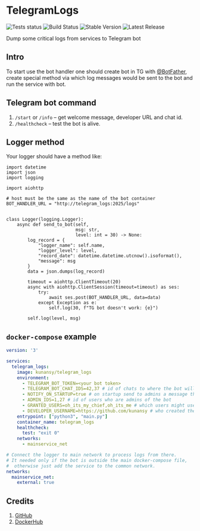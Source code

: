 # TelegramLogs
![Tests status](https://github.com/kunansy/TelegramLogs/actions/workflows/python-app.yml/badge.svg)
![Build Status](https://github.com/kunansy/TelegramLogs/actions/workflows/docker-image.yml/badge.svg)
![Stable Version](https://img.shields.io/github/v/tag/kunansy/TelegramLogs)
![Latest Release](https://img.shields.io/github/v/release/kunansy/TelegramLogs?color=%233D9970)

Dump some critical logs from services to Telegram bot

## Intro
To start use the bot handler one should create bot in TG with [@BotFather](https://t.me/BotFather),
create special method via which log messages would be sent to the bot and run the service with bot.

## Telegram bot command
1. `/start` or `/info` – get welcome message, developer URL and chat id.
2. `/healthcheck` – test the bot is alive.

## Logger method
Your logger should have a method like:
```python3
import datetime
import json
import logging

import aiohttp

# host must be the same as the name of the bot container
BOT_HANDLER_URL = "http://telegram_logs:2025/logs"


class Logger(logging.Logger):
    async def send_to_bot(self,
                          msg: str,
                          level: int = 30) -> None:
        log_record = {
            "logger_name": self.name,
            "logger_level": level,
            "record_date": datetime.datetime.utcnow().isoformat(),
            "message": msg
        }
        data = json.dumps(log_record)

        timeout = aiohttp.ClientTimeout(20)
        async with aiohttp.ClientSession(timeout=timeout) as ses:
            try:
                await ses.post(BOT_HANDLER_URL, data=data)
            except Exception as e:
                self.log(30, f"TG bot doesn't work: {e}")

        self.log(level, msg)
```

## `docker-compose` example
```yaml
version: '3'

services:
  telegram_logs:
    image: kunansy/telegram_logs
    environment:
      - TELEGRAM_BOT_TOKEN=<your bot token>
      - TELEGRAM_BOT_CHAT_IDS=42,37 # id of chats to where the bot will send handled messages
      - NOTIFY_ON_STARTUP=true # on startup send to admins a message that the bot is started
      - ADMIN_IDS=1,27 # id of users who are admins of the bot
      - GRANTED_USERS=oh_its_my_chief,oh_its_me # which users might use the bot
      - DEVELOPER_USERNAME=https://github.com/kunansy # who created the bot
    entrypoint: ["python3", "main.py"]
    container_name: telegram_logs
    healthcheck:
      test: "exit 0"
    networks:
      - mainservice_net

# Connect the logger to main network to process logs from there.
# It needed only if the bot is outside the main docker-compose file, 
#  otherwise just add the service to the common network.
networks:
  mainservice_net:
    external: true
```

## Credits
1. [GitHub](https://github.com/kunansy/TelegramLogs)
2. [DockerHub](https://hub.docker.com/r/kunansy/telegram_logs)
